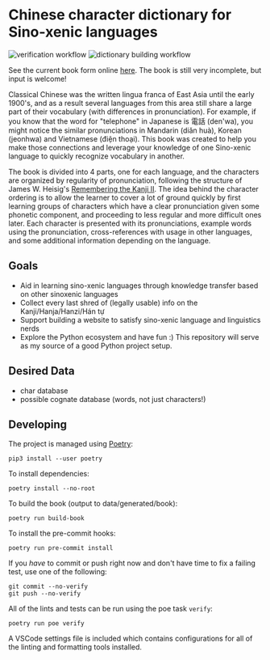 # Chinese character dictionary for Sino-xenic languages

![verification workflow](https://github.com/garfieldnate/uniunihan-db/actions/workflows/verify.yml/badge.svg)
![dictionary building workflow](https://github.com/garfieldnate/uniunihan-db/actions/workflows/build_book.yml/badge.svg)

See the current book form online [here](https://garfieldnate.github.io/uniunihan-db/). The book is still very incomplete, but input is welcome!

Classical Chinese was the written lingua franca of East Asia until the early 1900's, and as a result several languages from this area still share a large part of their vocabulary (with differences in pronunciation). For example, if you know that the word for "telephone" in Japanese is 電話 (den'wa), you might notice the similar pronunciations in Mandarin (diǎn huà), Korean (jeonhwa) and Vietnamese (điện thoại). This book was created to help you make those connections and leverage your knowledge of one Sino-xenic language to quickly recognize vocabulary in another.

The book is divided into 4 parts, one for each language, and the characters are organized by regularity of pronunciation, following the structure of James W. Heisig's [Remembering the Kanji II](https://www.goodreads.com/book/show/495157.Remembering_the_Kanji_II). The idea behind the character ordering is to allow the learner to cover a lot of ground quickly by first learning groups of characters which have a clear pronunciation given some phonetic component, and proceeding to less regular and more difficult ones later. Each character is presented with its pronunciations, example words using the pronunciation, cross-references with usage in other languages, and some additional information depending on the language.

## Goals

-   Aid in learning sino-xenic languages through knowledge transfer based on other sinoxenic languages
-   Collect every last shred of (legally usable) info on the Kanji/Hanja/Hanzi/Hán tự
-   Support building a website to satisfy sino-xenic language and linguistics nerds
-   Explore the Python ecosystem and have fun :) This repository will serve as my source of a good Python project setup.

## Desired Data

-   char database
-   possible cognate database (words, not just characters!)

## Developing

The project is managed using [Poetry](https://python-poetry.org/docs/):

    pip3 install --user poetry

To install dependencies:

    poetry install --no-root

To build the book (output to data/generated/book):

    poetry run build-book

To install the pre-commit hooks:

    poetry run pre-commit install

If you _have_ to commit or push right now and don't have time to fix a failing test, use one of the following:

    git commit --no-verify
    git push --no-verify

All of the lints and tests can be run using the poe task `verify`:

    poetry run poe verify

A VSCode settings file is included which contains configurations for all of the linting and formatting tools installed.

